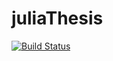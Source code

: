 # juliaThesis

[![Build Status](https://github.com/KaiErikNiermann/juliaThesis.jl/actions/workflows/CI.yml/badge.svg?branch=main)](https://github.com/KaiErikNiermann/julia-bsc-thesis/actions/workflows/ci.yml?query=branch%3Amain)
